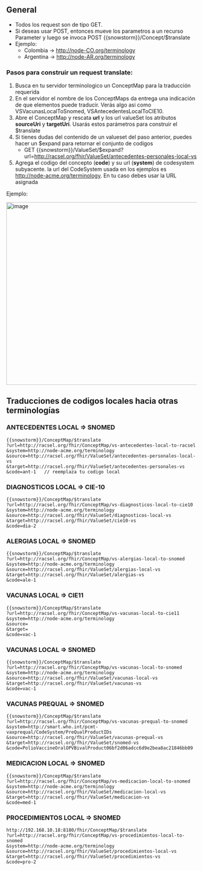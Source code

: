 ## General ##

* Todos los request son de tipo GET.
* Si deseas usar POST, entonces mueve los parametros a un recurso Parameter y luego se invoca POST {{snowstorm}}/Concept/$translate
* Ejemplo:
  * Colombia -> http://node-CO.org/terminology
  * Argentina -> http://node-AR.org/terminology

### Pasos para construir un request translate: ###
1. Busca en tu servidor terminologico un ConceptMap para la traducción requerida
2. En el servidor el nombre de los ConceptMaps da entrega una indicación de que elementos puede traducir. Verás algo asi como VSVacunasLocalToSnomed, VSAntecedentesLocalToCIE10.
3. Abre el ConceptMap y rescata **url** y  los url valueSet los atributos **sourceUri** y **targetUri**. Usarás estos parámetros para construir el $translate
4. Si tienes dudas del contenido de un valueset del paso anterior, puedes hacer un $expand para retornar el conjunto de codigos
   * GET {{snowstorm}}/ValueSet/$expand?url=http://racsel.org/fhir/ValueSet/antecedentes-personales-local-vs
5. Agrega el codigo del concepto (**code**) y su url (**system**) de codesystem subyacente. la url del CodeSystem usada en los ejemplos es http://node-acme.org/terminology. En tu caso debes usar la URL asignada

Ejemplo:

<img width="530" height="483" alt="image" src="https://github.com/user-attachments/assets/812bc044-6e1e-4cb4-af07-f53b590424c9" />


## Traducciones de codigos locales hacia otras terminologías ##

### ANTECEDENTES LOCAL => SNOMED ###

```
{{snowstorm}}/ConceptMap/$translate
?url=http://racsel.org/fhir/ConceptMap/vs-antecedentes-local-to-racsel
&system=http://node-acme.org/terminology
&source=http://racsel.org/fhir/ValueSet/antecedentes-personales-local-vs
&target=http://racsel.org/fhir/ValueSet/antecedentes-personales-vs
&code=ant-1   // reemplaza tu codigo local
```


### DIAGNOSTICOS LOCAL => CIE-10 ###

```
{{snowstorm}}/ConceptMap/$translate
?url=http://racsel.org/fhir/ConceptMap/vs-diagnosticos-local-to-cie10
&system=http://node-acme.org/terminology
&source=http://racsel.org/fhir/ValueSet/diagnosticos-local-vs
&target=http://racsel.org/fhir/ValueSet/cie10-vs
&code=dia-2
```


### ALERGIAS LOCAL => SNOMED
```
{{snowstorm}}/ConceptMap/$translate
?url=http://racsel.org/fhir/ConceptMap/vs-alergias-local-to-snomed
&system=http://node-acme.org/terminology
&source=http://racsel.org/fhir/ValueSet/alergias-local-vs
&target=http://racsel.org/fhir/ValueSet/alergias-vs
&code=ale-1
```


### VACUNAS LOCAL => CIE11 ###
```
{{snowstorm}}/ConceptMap/$translate
?url=http://racsel.org/fhir/ConceptMap/vs-vacunas-local-to-cie11
&system=http://node-acme.org/terminology
&source=
&target=
&code=vac-1
```


### VACUNAS LOCAL => SNOMED ###
```
{{snowstorm}}/ConceptMap/$translate
?url=http://racsel.org/fhir/ConceptMap/vs-vacunas-local-to-snomed
&system=http://node-acme.org/terminology
&source=http://racsel.org/fhir/ValueSet/vacunas-local-vs
&target=http://racsel.org/fhir/ValueSet/vacunas-vs
&code=vac-1
```

### VACUNAS PREQUAL => SNOMED ###
```
{{snowstorm}}/ConceptMap/$translate
?url=http://racsel.org/fhir/ConceptMap/vs-vacunas-prequal-to-snomed
&system=http://smart.who.int/pcmt-vaxprequal/CodeSystem/PreQualProductIDs
&source=http://racsel.org/fhir/ValueSet/vacunas-prequal-vs
&target=http://racsel.org/fhir/ValueSet/snomed-vs
&code=PolioVaccineOralOPVBivalProduct06bf2d06adcc6d9e2bea8ac21846bb09
```


### MEDICACION LOCAL => SNOMED ###
```
{{snowstorm}}/ConceptMap/$translate
?url=http://racsel.org/fhir/ConceptMap/vs-medicacion-local-to-snomed
&system=http://node-acme.org/terminology
&source=http://racsel.org/fhir/ValueSet/medicacion-local-vs
&target=http://racsel.org/fhir/ValueSet/medicacion-vs
&code=med-1
```

### PROCEDIMIENTOS LOCAL => SNOMED ###
```
http://192.168.10.18:8180/fhir/ConceptMap/$translate
?url=http://racsel.org/fhir/ConceptMap/vs-procedimientos-local-to-snomed
&system=http://node-acme.org/terminology
&source=http://racsel.org/fhir/ValueSet/procedimientos-local-vs
&target=http://racsel.org/fhir/ValueSet/procedimientos-vs
&code=pro-2
```



